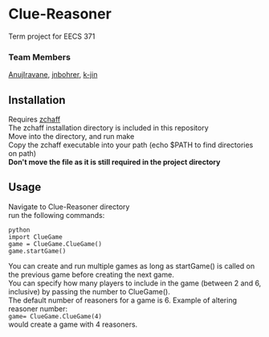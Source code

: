 # Clue-Reasoner

Term project for EECS 371  
### Team Members
[AnujIravane](https://github.com/AnujIravane), [jnbohrer](https://github.com/jnbohrer), [k-jin](https://github.com/k-jin)

## Installation

Requires [zchaff](https://www.princeton.edu/~chaff/zchaff.html)  
The zchaff installation directory is included in this repository  
Move into the directory, and run make  
Copy the zchaff executable into your path (echo $PATH to find directories on path)  
**Don't move the file as it is still required in the project directory**

## Usage

Navigate to Clue-Reasoner directory  
run the following commands:  
```
python  
import ClueGame  
game = ClueGame.ClueGame()  
game.startGame()  
```
You can create and run multiple games as long as startGame() is called on the previous game before creating the next game.  
You can specify how many players to include in the game (between 2 and 6, inclusive) by passing the number to ClueGame().  
The default number of reasoners for a game is 6. Example of altering reasoner number:  
`game= ClueGame.ClueGame(4)`  
would create a game with 4 reasoners.
